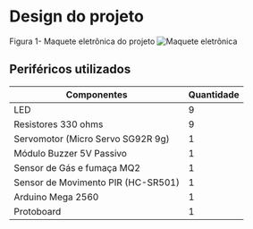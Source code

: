 # Design do projeto

Figura 1- Maquete eletrônica do projeto
![Maquete eletrônica](https://github.com/MarceloZam/Projeto-Integrador-2-IFSC/blob/main/imagens/Maquete%20eletr%C3%B4nica%202.0..png)

## Periféricos utilizados

Componentes   | Quantidade
--------- | ------
LED  | 9
Resistores 330 ohms | 9
Servomotor (Micro Servo SG92R 9g)| 1
Módulo Buzzer 5V Passivo | 1
Sensor de Gás e fumaça MQ2 | 1
Sensor de Movimento PIR (HC-SR501)| 1
Arduino Mega 2560 | 1
Protoboard | 1
